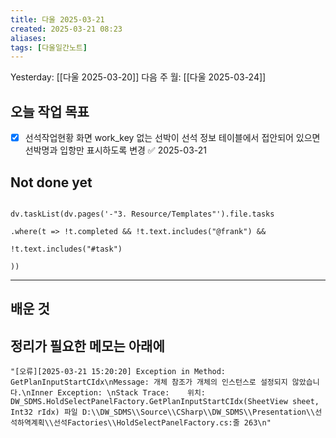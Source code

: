 ```yaml
---
title: 다울 2025-03-21
created: 2025-03-21 08:23
aliases: 
tags: [다울일간노트]
---
```



Yesterday: [[다울 2025-03-20]] 
다음 주 월: [[다울 2025-03-24]] 




## 오늘 작업 목표
- [x] 선석작업현황 화면 work_key 없는 선박이 선석 정보 테이블에서 접안되어 있으면 선박명과 입항만 표시하도록 변경 ✅ 2025-03-21




## Not done yet

```dataviewjs

dv.taskList(dv.pages('-"3. Resource/Templates"').file.tasks

.where(t => !t.completed && !t.text.includes("@frank") &&

!t.text.includes("#task")

))

```

---

## 배운 것




## 정리가 필요한 메모는 아래에



```
"[오류][2025-03-21 15:20:20] Exception in Method: GetPlanInputStartCIdx\nMessage: 개체 참조가 개체의 인스턴스로 설정되지 않았습니다.\nInner Exception: \nStack Trace:    위치: DW_SDMS.HoldSelectPanelFactory.GetPlanInputStartCIdx(SheetView sheet, Int32 rIdx) 파일 D:\\DW_SDMS\\Source\\CSharp\\DW_SDMS\\Presentation\\선석하역계획\\선석Factories\\HoldSelectPanelFactory.cs:줄 263\n"
```